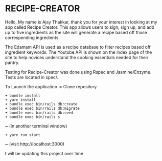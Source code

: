 # RECIPE-CREATOR
Hello, My name is Ajay Thakkar, thank you for your interest in looking at my app called Recipe Creator. This app allows users to sign, sign up, and add up to five ingredients as the site will generate a recipe based off those corresponding ingredients.

The Edamam API is used as a recipe database to filter recipes based off ingredient keywords. The Youtube API is shown on the index page of the site to help novices understand the cooking essentials needed for their pantry.

Testing for Recipe-Creator was done using Rspec and Jasmine/Enzyme. Tests are located in spec/. 

To Launch the application
➜ Clone repository
```
➜ bundle install
➜ yarn install
➜ bundle exec bin/rails db:create
➜ bundle exec bin/rails db:migrate
➜ bundle exec bin/rails db:seed
➜ bundle exec bin/rails s
```
  ~ (in another terminal window)
 ```
➜ yarn run start
```
~ (visit http://localhost:3000)

I will be updating this project over time
